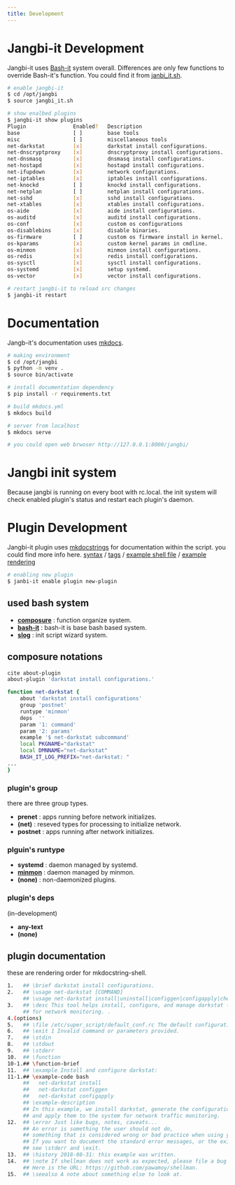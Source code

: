 ```yaml
---
title: Development
---
```


# Jangbi-it Development

Jangbi-it uses [Bash-it](https://bash-it.readthedocs.io/en/latest/development/) system overall. Differences are only few functions to override Bash-it's function.
You could find it from [janbi_it.sh](https://github.com/dure-one/jangbi/blob/main/jangbi_it.sh).

```bash
# enable jangbi-it
$ cd /opt/jangbi
$ source jangbi_it.sh

# show enalbed plugins
$ jangbi-it show plugins
Plugin               Enabled?   Description
base                 [ ]        base tools
misc                 [ ]        miscellaneous tools
net-darkstat         [x]        darkstat install configurations.
net-dnscryptproxy    [x]        dnscryptproxy install configurations.
net-dnsmasq          [x]        dnsmasq install configurations.
net-hostapd          [x]        hostapd install configurations.
net-ifupdown         [x]        network configurations.
net-iptables         [x]        iptables install configurations.
net-knockd           [ ]        knockd install configurations.
net-netplan          [ ]        netplan install configurations.
net-sshd             [x]        sshd install configurations.
net-xtables          [x]        xtables install configurations.
os-aide              [x]        aide install configurations.
os-auditd            [x]        auditd install configurations.
os-conf              [x]        custom os configurations
os-disablebins       [x]        disable binaries.
os-firmware          [ ]        custom os firmware install in kernel.
os-kparams           [x]        custom kernel params in cmdline.
os-minmon            [x]        minmon install configurations.
os-redis             [x]        redis install configurations.
os-sysctl            [x]        sysctl install configurations.
os-systemd           [x]        setup systemd.
os-vector            [x]        vector install configurations.

# restart jangbi-it to reload src changes
$ jangbi-it restart
```

# Documentation

Jangb-it's documentation uses [mkdocs](https://www.mkdocs.org/).

```bash
# making environment
$ cd /opt/jangbi
$ python -m venv .
$ source bin/activate

# install documentation dependency
$ pip install -r requirements.txt

# build mkdocs.yml
$ mkdocs build

# server from localhost
$ mkdocs serve

# you could open web brwoser http://127.0.0.1:8000/jangbi/
```

# Jangbi init system

Because jangbi is running on every boot with rc.local. the init system will check enabled plugin's status and restart each plugin's daemon. 

# Plugin Development

Jangbi-it plugin uses [mkdocstrings](https://mkdocstrings.github.io/) for documentation within the script. you could find more info here. [syntax](https://pawamoy.github.io/shellman/usage/syntax/) / [tags](https://pawamoy.github.io/shellman/usage/tags/) / [example shell file](https://github.com/mkdocstrings/shell/blob/a01628c66558057650b6d42ca73897fa21bdf0eb/docs/examples/drag) / [example rendering](https://mkdocstrings.github.io/shell/?h=author#drag)

```bash
# enabling new plugin
$ janbi-it enable plugin new-plugin

```

## used bash system

* **[composure](https://github.com/erichs/composure?tab=readme-ov-file)** : function organize system.
* **[bash-it](https://bash-it.readthedocs.io/en/latest/)** : bash-it is base bash based system.
* **[slog](https://github.com/swelljoe/slog)** : init script wizard system.

## composure notations

```bash
cite about-plugin
about-plugin 'darkstat install configurations.'

function net-darkstat {
    about 'darkstat install configurations'
    group 'postnet'
    runtype 'minmon'
    deps  ''
    param '1: command'
    param '2: params'
    example '$ net-darkstat subcommand'
    local PKGNAME="darkstat"
    local DMNNAME="net-darkstat"
    BASH_IT_LOG_PREFIX="net-darkstat: "
...
}
```

### plugin's group

there are three group types.

* **prenet** : apps running before network initializes.
* **(net)** : reseved types for processing to initialize network.
* **postnet** : apps running after network initializes.

### plguin's runtype

* **systemd** : daemon managed by systemd.
* **[minmon](https://github.com/flo-at/minmon)** : daemon managed by minmon.
* **(none)** : non-daemonized plugins.

### plugin's deps
(in-development)

* **any-text**
* **(none)**

## plugin documentation

these are rendering order for mkdocstring-shell.

```bash
1.   ## \brief darkstat install configurations.
2.   ## \usage net-darkstat [COMMAND]
     ## \usage net-darkstat install|uninstall|configgen|configapply|check|run|download
3.   ## \desc This tool helps install, configure, and manage darkstat (network traffic analyzer)
     ## for network monitoring. .
4.(options)
5.   ## \file /etc/super_script/default_conf.rc The default configuration file for my super script.
6.   ## \exit 1 Invalid command or parameters provided.
7.   ## \stdin 
8.   ## \stdout
9.   ## \stderr
10.  ## \function
10-1.## \function-brief
11.  ## \example Install and configure darkstat:
11-1.## \example-code bash
     ##   net-darkstat install
     ##   net-darkstat configgen
     ##   net-darkstat configapply
     ## \example-description
     ## In this example, we install darkstat, generate the configuration files,
     ## and apply them to the system for network traffic monitoring.
12.  ## \error Just like bugs, notes, caveats...
     ## An error is something the user should not do,
     ## something that is considered wrong or bad practice when using your script.
     ## If you want to document the standard error messages, or the exit status,
     ## see \stderr and \exit.
13.  ## \history 2018-08-31: this example was written.
14.  ## \note If shellman does not work as expected, please file a bug on GitHub.
     ## Here is the URL: https://github.com/pawamoy/shellman.
15.  ## \seealso A note about something else to look at.
```